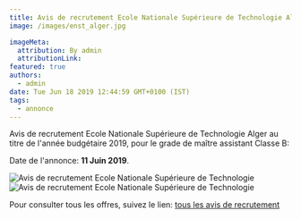 ```yaml
---
title: Avis de recrutement Ecole Nationale Supérieure de Technologie Alger
image: /images/enst_alger.jpg

imageMeta:
  attribution: By admin
  attributionLink:
featured: true
authors:
  - admin
date: Tue Jun 18 2019 12:44:59 GMT+0100 (IST)
tags:
  - annonce
---
```


Avis de recrutement  Ecole Nationale Supérieure de Technologie Alger au titre de l'année budgétaire 2019, pour le grade de maître assistant Classe B:

Date de l'annonce: **11 Juin 2019**.

![Avis de recrutement Ecole Nationale Supérieure de Technologie](/images/avis_de_recrutement_enst_alger.jpg)
![Avis de recrutement Ecole Nationale Supérieure de Technologie](/images/avis_de_recrutement_enst_alger_2.jpg)


Pour consulter tous les offres, suivez le lien: [tous les avis de recrutement](/tous_les_avis_de_recrutement_annee_budgetaire_2019/)
